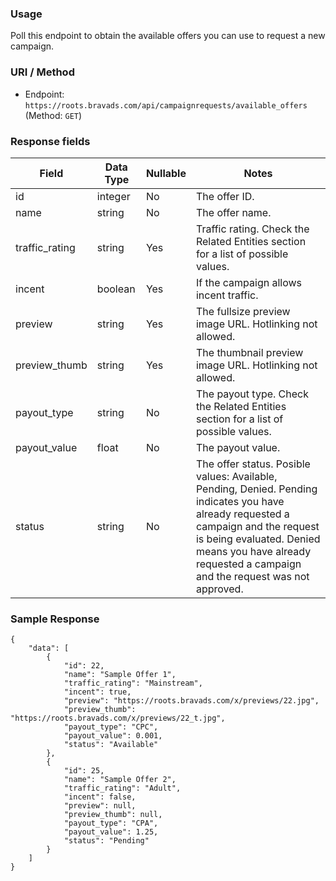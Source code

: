 ### Usage

Poll this endpoint to obtain the available offers you can use to request a new campaign.

### URI / Method

* Endpoint: `https://roots.bravads.com/api/campaignrequests/available_offers` (Method: `GET`)

### Response fields

Field           | Data Type | Nullable | Notes
--------------- | --------- | -------- | --------------------------------------------------------------
id              | integer   | No       | The offer ID.
name            | string    | No       | The offer name.
traffic_rating  | string    | Yes      | Traffic rating. Check the Related Entities section for a list of possible values.
incent          | boolean   | Yes      | If the campaign allows incent traffic.
preview         | string    | Yes      | The fullsize preview image URL. Hotlinking not allowed.
preview_thumb   | string    | Yes      | The thumbnail preview image URL. Hotlinking not allowed.
payout_type     | string    | No       | The payout type. Check the Related Entities section for a list of possible values.
payout_value    | float     | No       | The payout value.
status          | string    | No       | The offer status. Posible values: Available, Pending, Denied. Pending indicates you have already requested a campaign and the request is being evaluated. Denied means you have already requested a campaign and the request was not approved. 

### Sample Response

```
{
    "data": [
        {
            "id": 22,
            "name": "Sample Offer 1",
            "traffic_rating": "Mainstream",
            "incent": true,
            "preview": "https://roots.bravads.com/x/previews/22.jpg",
            "preview_thumb": "https://roots.bravads.com/x/previews/22_t.jpg",
            "payout_type": "CPC",
            "payout_value": 0.001,
            "status": "Available"
        },
        {
            "id": 25,
            "name": "Sample Offer 2",
            "traffic_rating": "Adult",
            "incent": false,
            "preview": null,
            "preview_thumb": null,
            "payout_type": "CPA",
            "payout_value": 1.25,
            "status": "Pending"
        }
    ]
}
```
